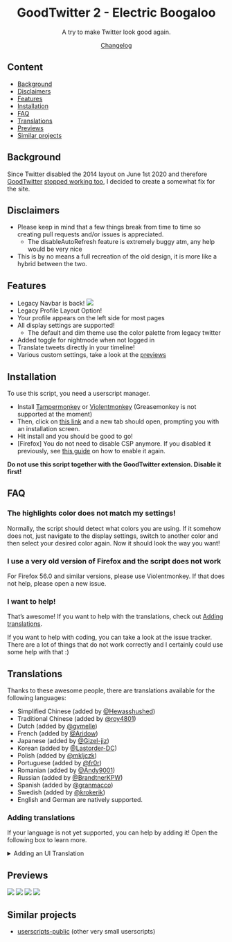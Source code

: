 <div align="center">
  <h1>GoodTwitter 2 - Electric Boogaloo</h1>

  A try to make Twitter look good again.

  [Changelog](https://github.com/Bl4Cc4t/GoodTwitter2/blob/master/doc/changelog.md)

</div>

## Content
- [Background](#background)
- [Disclaimers](#disclaimers)
- [Features](#features)
- [Installation](#installation)
- [FAQ](#faq)
- [Translations](#translations)
- [Previews](#previews)
- [Similar projects](#similar-projects)


## Background
Since Twitter disabled the 2014 layout on June 1st 2020 and therefore [GoodTwitter](https://github.com/ZusorCode/GoodTwitter) [stopped working too](https://twitter.com/ZusorOW/status/1258885451055800320), I decided to create a somewhat fix for the site.

## Disclaimers
- Please keep in mind that a few things break from time to time so creating pull requests and/or issues is appreciated.
  - The disableAutoRefresh feature is extremely buggy atm, any help would be very nice
- This is by no means a full recreation of the old design, it is more like a hybrid between the two.

## Features
- Legacy Navbar is back!
![](https://i.imgur.com/Q4Ss6vk.png)
- Legacy Profile Layout Option!
- Your profile appears on the left side for most pages
- All display settings are supported!
  - The default and dim theme use the color palette from legacy twitter
- Added toggle for nightmode when not logged in
- Translate tweets directly in your timeline!
- Various custom settings, take a look at the [previews](#previews)

## Installation
To use this script, you need a userscript manager.

- Install [Tampermonkey](https://www.tampermonkey.net/) or [Violentmonkey](https://violentmonkey.github.io/get-it/) (Greasemonkey is not supported at the moment)
- Then, click on [this link](https://github.com/Bl4Cc4t/GoodTwitter2/raw/master/twitter.gt2eb.user.js) and a new tab should open, prompting you with an installation screen.
- Hit install and you should be good to go!
- [Firefox] You do not need to disable CSP anymore. If you disabled it previously, see [this guide](https://github.com/Bl4Cc4t/GoodTwitter2/blob/master/doc/firefox-csp.md) on how to enable it again.

**Do not use this script together with the GoodTwitter extension. Disable it first!**

## FAQ
### The highlights color does not match my settings!
Normally, the script should detect what colors you are using.
If it somehow does not, just navigate to the display settings, switch to another color and then select your desired color again.
Now it should look the way you want!

### I use a very old version of Firefox and the script does not work
For Firefox 56.0 and similar versions, please use Violentmonkey.
If that does not help, please open a new issue.

### I want to help!
That’s awesome! If you want to help with the translations, check out [Adding translations](#adding-translations).

If you want to help with coding, you can take a look at the issue tracker. There are a lot of things that do not work correctly and I certainly could use some help with that :)

## Translations
Thanks to these awesome people, there are translations available for the following languages:
- Simplified Chinese (added by [@Hewasshushed](https://github.com/Hewasshushed))
- Traditional Chinese (added by [@roy4801](https://github.com/roy4801))
- Dutch (added by [@gvmelle](https://github.com/gvmelle))
- French (added by [@Aridow](https://github.com/Aridow))
- Japanese (added by [@Gizel-jiz](https://github.com/Gizel-jiz))
- Korean (added by [@Lastorder-DC](https://github.com/Lastorder-DC))
- Polish (added by [@mkljczk](https://github.com/mkljczk))
- Portuguese (added by [@fr0r](https://github.com/fr0r))
- Romanian (added by [@Andy9001](https://github.com/Andy9001))
- Russian (added by [@BrandtnerKPW](https://github.com/BrandtnerKPW))
- Spanish (added by [@granmacco](https://github.com/granmacco))
- Swedish (added by [@krokerik](https://github.com/krokerik))
- English and German are natively supported.

### Adding translations
If your language is not yet supported, you can help by adding it!
Open the following box to learn more.

<details>
  <summary>Adding an UI Translation</summary>

  - Switch to the dev branch.
  - Go to the i18n folder.
  - If a translation does not yet exist for your language:
    - Fork the repo
    - Duplicate the `en.json` file and change the file name accordingly (i.e. `ja.json` or `nl.json`).
      - You can get the language id by pressing <kbd>Ctrl</kbd>+<kbd>U</kbd> on the twitter page and looking at the second line:
![](https://i.imgur.com/AarcTav.png)

    - Then, translate all strings and create a pull request.
      - For all the strings in the first paragraph (before the first empty line): Please use the official translations on twitter if you can.
    - You can also of course search for potential spelling mistakes or the likes and correct them for existing translations!
    - New strings will be added sometimes (e.g. for new settings). These newly added ones begin with `*NEW*`. Please remove this part when you're translating these strings.

  No idea how git works and too proud to learn it? You can also create an new issue with your translation.

  Be sure to wrap the contents in backticks, like this:
  ````
  ```content```
  ````
</details>

## Previews
![](https://i.imgur.com/3xY7IIp.png)
![](https://i.imgur.com/gxg8CUE.png)
![](https://i.imgur.com/nBzwaOe.png)
![](https://i.imgur.com/VR8Le4u.png)

## Similar projects
- [userscripts-public](https://github.com/Bl4Cc4t/userscripts-public) (other very small userscripts)
